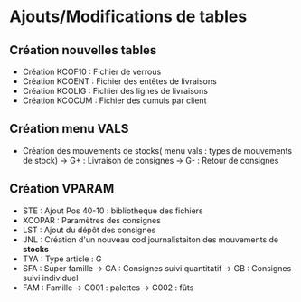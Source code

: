 # Ajouts/Modifications de tables

## Création nouvelles tables

- Création KCOF10 : Fichier de verrous
- Création KCOENT : Fichier des entêtes de livraisons
- Création KCOLIG : Fichier des lignes de livraisons
- Création KCOCUM : Fichier des cumuls par client

## Création menu VALS

- Création des mouvements de stocks( menu vals : types de mouvements de stock)
    -> G+ : Livraison de consignes
    -> G- : Retour de consignes

## Création VPARAM

- STE : Ajout Pos 40-10 : bibliotheque des fichiers
- XCOPAR : Paramètres des consignes
- LST : Ajout du dépôt des consignes
- JNL : Création d'un nouveau cod journalistaiton des mouvements de **stocks**
- TYA : Type article : G
- SFA : Super famille
    -> GA : Consignes suivi quantitatif
    -> GB : Consignes suivi individuel
- FAM : Famille
    -> G001 : palettes
    -> G002 : fûts
